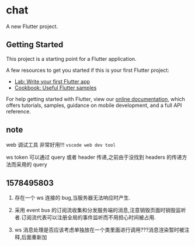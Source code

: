 # chat

A new Flutter project.

## Getting Started

This project is a starting point for a Flutter application.

A few resources to get you started if this is your first Flutter project:

- [Lab: Write your first Flutter app](https://flutter.dev/docs/get-started/codelab)
- [Cookbook: Useful Flutter samples](https://flutter.dev/docs/cookbook)

For help getting started with Flutter, view our
[online documentation](https://flutter.dev/docs), which offers tutorials,
samples, guidance on mobile development, and a full API reference.

## note
web 调试工具 非常好用!!!
`vscode web dev tool `

ws token  可以通过 query 或者 header 传递,之前由于没找到 headers 的传递方法而采用的 query

## 1578495803
1. 存在一个 ws 连接的 bug,当服务器无法响应时产生. 

2. 采用 event bus 的订阅流收集和分发服务端的消息,注意销毁页面时销毁监听者.订阅流代表可以注册全局的事件监听而不用担心时间被占用. 

3. ws 消息处理是否应该考虑单独放在一个类里面进行调用???消息渲染暂时被注释,后面重新加